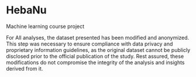 # HebaNu

Machine learning course project

For All analyses, the dataset presented has been modified and anonymized. This step was necessary to ensure compliance with data privacy and proprietary information guidelines, as the original dataset cannot be publicly disclosed prior to the official publication of the study. Rest assured, these modifications do not compromise the integrity of the analysis and insights derived from it.
